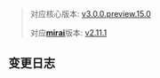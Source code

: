 > 对应核心版本: [v3.0.0.preview.15.0](https://github.com/ForteScarlet/simpler-robot/releases/tag/v3.0.0.preview.15.0)
>
> 对应[**mirai**](https://github.com/mamoe/mirai)版本: [v2.11.1](https://github.com/ForteScarlet/simpler-robot/releases/tag/2.11.1)



## 变更日志
